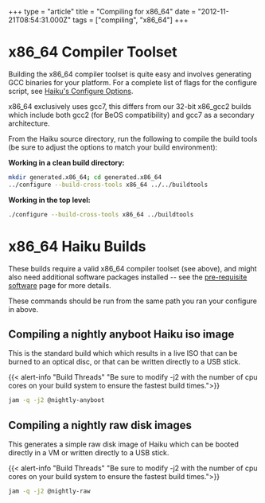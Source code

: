 +++
type = "article"
title = "Compiling for x86_64"
date = "2012-11-21T08:54:31.000Z"
tags = ["compiling", "x86_64"]
+++

x86_64 Compiler Toolset
=======================

Building the x86_64 compiler toolset is quite easy and involves generating GCC
binaries for your platform. For a complete list of flags for the configure
script, see <a href='/guides/building/configure'>Haiku's Configure Options</a>.

x86_64 exclusively uses gcc7, this differs from our 32-bit x86_gcc2 builds which
include both gcc2 (for BeOS compatibility) and gcc7 as a secondary architecture.

From the Haiku source directory, run the following to compile
the build tools (be sure to adjust the options to match your build environment):

**Working in a clean build directory:**
```sh
mkdir generated.x86_64; cd generated.x86_64
../configure --build-cross-tools x86_64 ../../buildtools
```

**Working in the top level:**
```sh
./configure --build-cross-tools x86_64 ../buildtools
```

x86_64 Haiku Builds
===================

These builds require a valid x86_64 compiler toolset (see above), and might also
need additional software packages installed -- see the
<a href="/guides/building/pre-reqs">pre-requisite software</a> page for more details.

These commands should be run from the same path you ran your configure in above.

Compiling a nightly anyboot Haiku iso image
--------------------------------------

This is the standard build which which results in a live ISO that can be burned
to an optical disc, or that can be written directly to a USB stick.

{{< alert-info "Build Threads" "Be sure to modify -j2 with the number of cpu cores on your build system to ensure the fastest build times.">}}

```sh
jam -q -j2 @nightly-anyboot
```


Compiling a nightly raw disk images
---------------------------------

This generates a simple raw disk image of Haiku which can be booted directly in
a VM or written directly to a USB stick.

{{< alert-info "Build Threads" "Be sure to modify -j2 with the number of cpu cores on your build system to ensure the fastest build times.">}}

```sh
jam -q -j2 @nightly-raw
```


